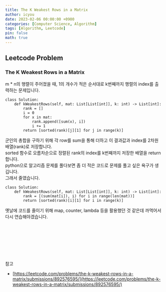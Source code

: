 ```yaml
---
title: The K Weakest Rows in a Matrix
author: icyou
date: 2023-02-06 00:00:00 +0900
categories: [Computer Science, Algorithm]
tags: [Algorithm, Leetcode]
pin: false
math: true
---
```


## Leetcode Problem

### The K Weakest Rows in a Matrix

m * n의 행렬이 주어졌을 때, 1의 개수가 적은 순서대로 k번째까지 행렬의 index를 출력하는 문제입니다.

```
class Solution:
    def kWeakestRows(self, mat: List[List[int]], k: int) -> List[int]:
        rank = []
        i = 0
        for x in mat:
            rank.append([sum(x), i])
            i += 1
        return [sorted(rank)[j][1] for j in range(k)]
```
군인의 총합을 구하기 위해 각 row를 sum을 통해 더하고 이 결과값과 index를 2차원 배열(rank)로 저장합니다.  
sorted 함수로 오름차순으로 정렬된 rank의 index를 k번째까지 저장한 배열을 return 합니다.  
python으로 알고리즘 문제를 풀다보면 좀 더 적은 코드로 문제를 풀고 싶은 욕구가 생깁니다.  
그래서 줄였습니다.

```
class Solution:
    def kWeakestRows(self, mat: List[List[int]], k: int) -> List[int]:
        rank = [(sum(mat[i]), i) for i in range(len(mat))]
        return [sorted(rank)[i][1] for i in range(k)]
```
옛날에 코드를 줄이기 위해 map, counter, lambda 등을 활용했던 것 같은데 까먹어서 다시 연습해야겠습니다.

<br/><br/>


<br/><br/><br/><br/>
참고 
- [https://leetcode.com/problems/the-k-weakest-rows-in-a-matrix/submissions/892576595/](https://leetcode.com/problems/the-k-weakest-rows-in-a-matrix/submissions/892576595/)